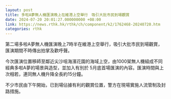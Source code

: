 ```yaml
---
layout: post
title: 多啦A夢無人機匯演晚上在維港上空舉行　吸引大批市民到場觀賞
date: 2024-07-20 20:01:27.000000000 +08:00
link: https://news.rthk.hk/rthk/ch/component/k2/1762468-20240720.htm
categories: rthk
---
```


第二場多啦A夢無人機匯演晚上7時半在維港上空舉行，吸引大批市民到場觀賞，匯演期間不時傳出拍掌及歡呼聲。

今次匯演位置移師至鄰近尖沙咀海濱花園的海域上空，由1000架無人機組成不同經典多啦A夢的場景與造型，並加入有別於 5月底首場匯演的內容。匯演時間與上次相若，連同無人機升降全長約15分鐘。

不少市民由下午開始，已到場佔據有利的觀賞位置，警方在現場實施人流管制及封路措施。
